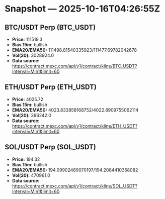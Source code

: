 # Snapshot — 2025-10-16T04:26:55Z

## BTC/USDT Perp (BTC_USDT)
- **Price:** 111519.3
- **Bias 15m:** bullish
- **EMA20/EMA50:** 111498.81540335923/111477.69782042678
- **Vol(20):** 3028924.0
- **Data source:** https://contract.mexc.com/api/v1/contract/kline/BTC_USDT?interval=Min1&limit=60

## ETH/USDT Perp (ETH_USDT)
- **Price:** 4025.72
- **Bias 15m:** bullish
- **EMA20/EMA50:** 4023.833858168752/4022.8909755062114
- **Vol(20):** 366242.0
- **Data source:** https://contract.mexc.com/api/v1/contract/kline/ETH_USDT?interval=Min1&limit=60

## SOL/USDT Perp (SOL_USDT)
- **Price:** 194.32
- **Bias 15m:** bullish
- **EMA20/EMA50:** 194.09902489070197/194.2084410358082
- **Vol(20):** 470961.0
- **Data source:** https://contract.mexc.com/api/v1/contract/kline/SOL_USDT?interval=Min1&limit=60
